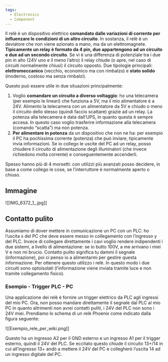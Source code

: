 ```yaml
---
tags:
  - Electronics
  - Component
---
```



Il relè è un dispositivo elettrico **comandato dalle variazioni di corrente per influenzare le condizioni di un altro circuito**. In sostanza, il relè è un deviatore che non viene azionato a mano, ma da un elettromagnete. **Tipicamente un relay è formato da 4 pin, due appartengono ad un circuito e due ad un secondo circuito**. Se vi è una differenza di potenziale tra i due pin in alto (24V uno e il meno l’altro) il relay chiude (o apre, nel caso di circuiti normalmente chiusi) il circuito opposto. Due tipologie principali: **elettromeccanico** (vecchio, economico ma con rimbalzo) e **stato solido** (moderno, costoso ma senza rimbalzi).

Questo può essere utile in due situazioni principalmente:

1. Voglio **comandare un circuito a diverso voltaggio**: ho una telecamera (per esempio le lineari) che funziona a 5V, ma il mio alimentatore è a 24V. Alimento la telecamera con un alimentatore da 5V e chiudo o meno il circuito dello stesso (quindi faccio scattare) grazie ad un relay. La potenza alla telecamera è data dall’UPS, in quanto questa è sempre accesa. In questo caso voglio trasferire informazione alla telecamera (comando “scatta”) ma non potenza.
2. **Per alimentare in potenza** da un dispositivo che non ne ha: per esempio il PC ha pochissima corrente (potenza) che può inviare, tipicamente invia informazioni. Se io collego le uscite del PC ad un relay, posso chiudere il circuito di alimentazione degli illuminatori (che invece richiedono molta corrente) e conseguentemente accenderli.

Spesso hanno più di 4 morsetti: con utilizzi più avanzati posso decidere, in base a come collego le cose, se l’interruttore è normalmente aperto o chiuso.

## Immagine

![[IMG_6372_1_.jpg]]

## Contatto pulito

Assumiamo di dover mettere in comunicazione un PC con un PLC: ho l’uscita x del PC che deve essere messo in collegamento con l’ingresso y del PLC. Invece di collegare direttamente i cavi voglio rendere indipendenti i due sistemi, a livello di alimentazione: se io butto 100V, a me arrivano i miei V e non mi brucio. Contatto pulito significa tu dammi il segnale (informazione), poi ci penso io a alimentarmi per gestire questa informazione. Per ottenere questo utilizzo i relè. In questo modo i due circuiti sono optoisolati (l’informazione viene inviata tramite luce e non tramite collegamento fisico).

### Esempio - Trigger PLC - PC

Una applicazione dei relè è fornire un trigger elettrico da PLC agli ingressi del mio PC. Ora, non posso mandare direttamente il segnale dal PLC al mio PC in quanto altrimenti non avrei contatti puliti, i 24V del PLC non sono i 24V miei. Prendiamo lo schema di un relè Phoenix come indicato dalla figura seguente:

![[Esempio_rele_per_wiki.png]]

Questo ha un ingresso A2 per il GND esterno e un ingresso A1 per il trigger esterno, quindi il 24V del PLC. Se eccitato questo chiude il circuito 13+/14 in cui all’ingresso 13+ andò a mettere il 24V del PC e collegherò l’uscita 14 ad un ingresso digitale del PC.